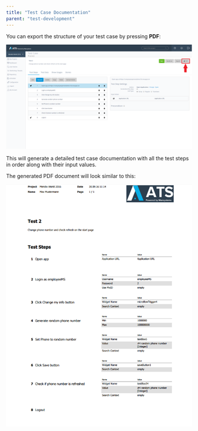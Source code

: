 ```yaml
---
title: "Test Case Documentation"
parent: "test-development"
---
```


You can export the structure of your test case by pressing **PDF**:

![PDF export button](attachments/test-case-documentation/exportbutton.png)

This will generate a detailed test case documentation with all the test steps in order along with their input values.

The generated PDF document will look similar to this:

![PDF export document](attachments/test-case-documentation/exportdocument.png)
